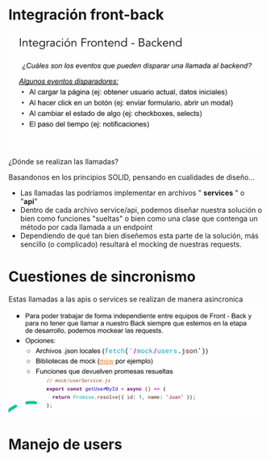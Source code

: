 # Integración front-back
![alt text](img/image.png)

¿Dónde se realizan las llamadas?

Basandonos en los principios SOLID, pensando en cualidades de diseño...

* Las llamadas las podríamos implementar en archivos " **services** " o "**api**"
* Dentro de cada archivo service/api, podemos diseñar nuestra solución o bien como funciones "sueltas" o bien como una clase que contenga un método por cada llamada a un endpoint
* Dependiendo de qué tan bien diseñemos esta parte de la solución, más sencillo (o complicado) resultará el mocking de nuestras requests.


# Cuestiones de sincronismo

Estas llamadas a las apis o services se realizan de manera asincronica
![alt text](image.png)
# Manejo de users